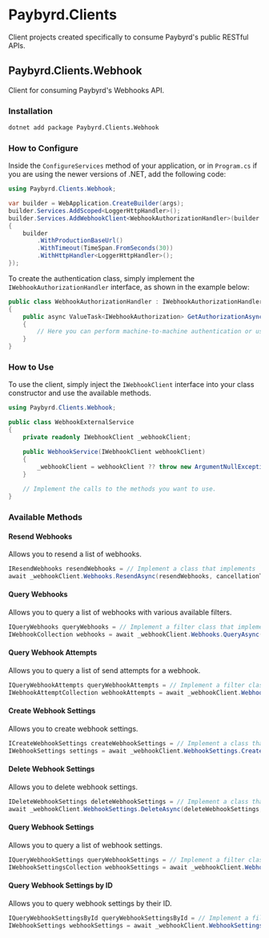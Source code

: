 # Paybyrd.Clients

Client projects created specifically to consume Paybyrd's public RESTful APIs.

## Paybyrd.Clients.Webhook

Client for consuming Paybyrd's Webhooks API.

### Installation

```bash
dotnet add package Paybyrd.Clients.Webhook
```

### How to Configure

Inside the `ConfigureServices` method of your application, or in `Program.cs` if you are using the newer versions of .NET, add the following code:

```csharp
using Paybyrd.Clients.Webhook;

var builder = WebApplication.CreateBuilder(args);
builder.Services.AddScoped<LoggerHttpHandler>();
builder.Services.AddWebhookClient<WebhookAuthorizationHandler>(builder =>
{
    builder
        .WithProductionBaseUrl()
        .WithTimeout(TimeSpan.FromSeconds(30))
        .WithHttpHandler<LoggerHttpHandler>();
});
```

To create the authentication class, simply implement the `IWebhookAuthorizationHandler` interface, as shown in the example below:

```csharp
public class WebhookAuthorizationHandler : IWebhookAuthorizationHandler
{
    public async ValueTask<IWebhookAuthorization> GetAuthorizationAsync(CancellationToken cancellationToken)
    {
        // Here you can perform machine-to-machine authentication or use Paybyrd's API Key.
    }
}
```

### How to Use

To use the client, simply inject the `IWebhookClient` interface into your class constructor and use the available methods.

```csharp
using Paybyrd.Clients.Webhook;

public class WebhookExternalService
{
    private readonly IWebhookClient _webhookClient;

    public WebhookService(IWebhookClient webhookClient)
    {
        _webhookClient = webhookClient ?? throw new ArgumentNullException(nameof(webhookClient));
    }
    
    // Implement the calls to the methods you want to use.
}
```

### Available Methods

#### Resend Webhooks

Allows you to resend a list of webhooks.

```csharp
IResendWebhooks resendWebhooks = // Implement a class that implements `IResendWebhooks`.
await _webhookClient.Webhooks.ResendAsync(resendWebhooks, cancellationToken);
```

#### Query Webhooks

Allows you to query a list of webhooks with various available filters.

```csharp
IQueryWebhooks queryWebhooks = // Implement a filter class that implements `IQueryWebhooks`.
IWebhookCollection webhooks = await _webhookClient.Webhooks.QueryAsync(queryWebhooks, cancellationToken);
```

#### Query Webhook Attempts

Allows you to query a list of send attempts for a webhook.

```csharp
IQueryWebhookAttempts queryWebhookAttempts = // Implement a filter class that implements `IQueryWebhookAttempts`.
IWebhookAttemptCollection webhookAttempts = await _webhookClient.Webhooks.QueryAsync(queryAttempts, cancellationToken);
```

#### Create Webhook Settings

Allows you to create webhook settings.

```csharp
ICreateWebhookSettings createWebhookSettings = // Implement a class that implements `ICreateWebhookSettings`.
IWebhookSettings settings = await _webhookClient.WebhookSettings.CreateAsync(createWebhookSettings, cancellationToken);
```

#### Delete Webhook Settings

Allows you to delete webhook settings.

```csharp
IDeleteWebhookSettings deleteWebhookSettings = // Implement a class that implements `IDeleteWebhookSettings`.
await _webhookClient.WebhookSettings.DeleteAsync(deleteWebhookSettings, cancellationToken);
```

#### Query Webhook Settings

Allows you to query a list of webhook settings.

```csharp
IQueryWebhookSettings queryWebhookSettings = // Implement a filter class that implements `IQueryWebhookSettings`.
IWebhookSettingsCollection webhookSettings = await _webhookClient.WebhookSettings.DeleteAsync(queryWebhookSettings, cancellationToken);
```

#### Query Webhook Settings by ID

Allows you to query webhook settings by their ID.

```csharp
IQueryWebhookSettingsById queryWebhookSettingsById = // Implement a filter class that implements `IQueryWebhookSettingsById`.
IWebhookSettings webhookSettings = await _webhookClient.WebhookSettings.QueryAsync(queryWebhookSettingsById, cancellationToken);
```